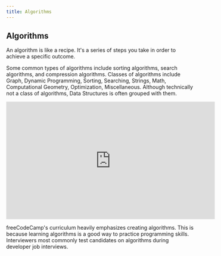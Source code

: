 ```yaml
---
title: Algorithms
---
```

## Algorithms

An algorithm is like a recipe. It's a series of steps you take in order to achieve a specific outcome.

Some common types of algorithms include sorting algorithms, search algorithms, and compression algorithms. Classes of algorithms include Graph, Dynamic Programming, Sorting, Searching, Strings, Math, Computational Geometry, Optimization, Miscellaneous. Although technically not a class of algorithms, Data Structures is often grouped with them. 

<iframe width="560" height="315" src="https://www.youtube.com/embed/kPRA0W1kECg" frameborder="0" allowfullscreen></iframe>

freeCodeCamp's curriculum heavily emphasizes creating algorithms. This is because learning algorithms is a good way to practice programming skills. Interviewers most commonly test candidates on algorithms during developer job interviews.
